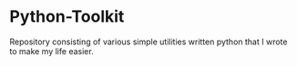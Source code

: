 # Python-Toolkit
Repository consisting of various simple utilities written python that I wrote to make my life easier.

